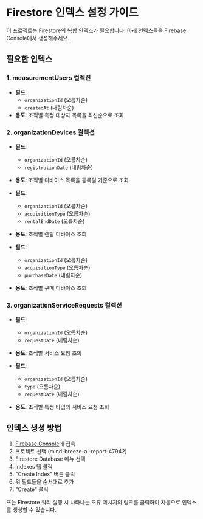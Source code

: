 # Firestore 인덱스 설정 가이드

이 프로젝트는 Firestore의 복합 인덱스가 필요합니다. 아래 인덱스들을 Firebase Console에서 생성해주세요.

## 필요한 인덱스

### 1. measurementUsers 컬렉션
- **필드**: 
  - `organizationId` (오름차순)
  - `createdAt` (내림차순)
- **용도**: 조직별 측정 대상자 목록을 최신순으로 조회

### 2. organizationDevices 컬렉션
- **필드**:
  - `organizationId` (오름차순)
  - `registrationDate` (내림차순)
- **용도**: 조직별 디바이스 목록을 등록일 기준으로 조회

- **필드**:
  - `organizationId` (오름차순)
  - `acquisitionType` (오름차순)
  - `rentalEndDate` (오름차순)
- **용도**: 조직별 렌탈 디바이스 조회

- **필드**:
  - `organizationId` (오름차순)
  - `acquisitionType` (오름차순)
  - `purchaseDate` (내림차순)
- **용도**: 조직별 구매 디바이스 조회

### 3. organizationServiceRequests 컬렉션
- **필드**:
  - `organizationId` (오름차순)
  - `requestDate` (내림차순)
- **용도**: 조직별 서비스 요청 조회

- **필드**:
  - `organizationId` (오름차순)
  - `type` (오름차순)
  - `requestDate` (내림차순)
- **용도**: 조직별 특정 타입의 서비스 요청 조회

## 인덱스 생성 방법

1. [Firebase Console](https://console.firebase.google.com)에 접속
2. 프로젝트 선택 (mind-breeze-ai-report-47942)
3. Firestore Database 메뉴 선택
4. Indexes 탭 클릭
5. "Create Index" 버튼 클릭
6. 위 필드들을 순서대로 추가
7. "Create" 클릭

또는 Firestore 쿼리 실행 시 나타나는 오류 메시지의 링크를 클릭하여 자동으로 인덱스를 생성할 수 있습니다.